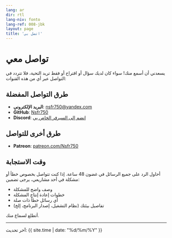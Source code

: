 ```yaml
---
lang: ar
dir: rtl
lang-niv: fonto
lang-ref: 008-jbk
layout: page
title: 'اتصل بي'
---
```


# تواصل معي

يسعدني أن أسمع منك! سواء كان لديك سؤال أو اقتراح أو فقط تريد التحية، فلا تتردد في التواصل عبر أي من هذه القنوات:

## طرق التواصل المفضلة

- **البريد الإلكتروني**: [nsfr750@yandex.com](mailto:nsfr750@yandex.com)
- **GitHub**: [Nsfr750](https://github.com/Nsfr750)
- **Discord**: [انضم إلى السيرفر الخاص بي](https://discord.gg/ryqNeuRYjD)

## طرق أخرى للتواصل

- **Patreon**: [patreon.com/Nsfr750](https://www.patreon.com/Nsfr750)

## وقت الاستجابة

أحاول الرد على جميع الرسائل في غضون 48 ساعة. إذا كنت تتواصل بخصوص خطأ أو مشكلة في أحد مشاريعي، يرجى تضمين:

- وصف واضح للمشكلة
- خطوات إعادة إنتاج المشكلة
- أي رسائل خطأ ذات صلة
- تفاصيل بيئتك (نظام التشغيل، إصدار البرنامج، إلخ)

أتطلع لسماع منك.

---

آخر تحديث: {{ site.time | date: "%d/%m/%Y" }}
